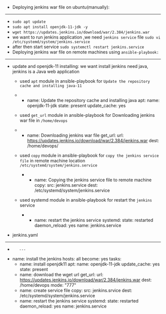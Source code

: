 * Deploying jenkins war file on ubuntu(manually):
-------------------------------------------------
  * `sudo apt update`
  * `sudo apt install openjdk-11-jdk -y`
  * `wget https://updates.jenkins.io/download/war/2.384/jenkins.war`
  * we want to run jenkins application ,we need `jenkins service` file `sudo vi /etc/systemd/system/jenkins.service`
  * after then start service `sudo systemctl restart jenkins.service`
  * Deploying jenkins war file on remote machines using `ansible-playbook:`
--------------------------------------------------------
  * update and openjdk-11 installing: we want install jenkins need java, jenkins is a Java web application

    *  used `apt` module in ansible-playbook for `Update the repository cache and installing java-11`
      * - name: Update the repository cache and installing java
          apt:
            name: openjdk-11-jdk
            state: present
            update_cache: yes

    *  used `get_url` module in ansible-playbook for Downloading jenkins war file in `/home/devops`      
      * - name: Downloading jenkins war file
          get_url:
            url: https://updates.jenkins.io/download/war/2.384/jenkins.war
            dest: /home/devops/

    * used `copy` module in ansible-playbook for `copy the jenkins service file` in remote machine location `/etc/systemd/system/jenkins.service`
       * - name: Copying the jenkins service file to remote machine
           copy:
            src: jenkins.service
            dest: /etc/systemd/system/jenkins.service 

    * used systemd module in ansible-playbook for restart the `jenkins` service  
        * - name: restart the jenkins service
            systemd:
              state: restarted
              daemon_reload: yes
              name: jenkins.service  


* jenkins.yaml
------------------------------------------------------
* ```
     --- 
- name: install the jenkins 
  hosts: all 
  become: yes 
  tasks: 
    - name: install openjdk11 
      apt: 
        name: openjdk-11-jdk 
        update_cache: yes 
        state: present
    - name: download the wget url 
      get_url:
        url: https://updates.jenkins.io/download/war/2.384/jenkins.war 
        dest: /home/devops
        mode: "777"
    - name: create service file
      copy:
        src: jenkins.srvice 
        dest: /etc/systemd/system/jenkins.service
    - name: restart the jenkins service
      systemd:
        state: restarted
        daemon_reload: yes
        name: jenkins.service